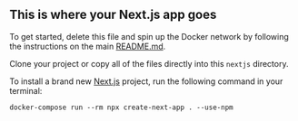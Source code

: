 ## This is where your Next.js app goes

To get started, delete this file and spin up the Docker network by following the instructions on the main [README.md](../README.md).

Clone your project or copy all of the files directly into this `nextjs` directory.

To install a brand new [Next.js](https://nextjs.org/docs/getting-started) project, run the following command in your terminal:

```
docker-compose run --rm npx create-next-app . --use-npm
```
